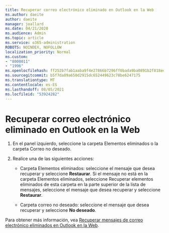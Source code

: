 ```yaml
---
title: Recuperar correo electrónico eliminado en Outlook en la Web
ms.author: daeite
author: daeite
manager: joallard
ms.date: 04/21/2020
ms.audience: Admin
ms.topic: article
ms.service: o365-administration
ROBOTS: NOINDEX, NOFOLLOW
localization_priority: Normal
ms.custom:
- "8000011"
- "1996"
ms.openlocfilehash: ff252b7fab1aaba9f4e27866b7296ff0bada9ba0891b2f818eda4b7e7a3a3c31
ms.sourcegitcommit: b5f7da89a650d2915dc652449623c78be6247175
ms.translationtype: MT
ms.contentlocale: es-ES
ms.lasthandoff: 08/05/2021
ms.locfileid: "53924282"
---
```

# <a name="recover-deleted-email-in-outlook-on-the-web"></a>Recuperar correo electrónico eliminado en Outlook en la Web

1. En el panel izquierdo, seleccione la carpeta Elementos eliminados o la carpeta Correo no deseado.

2. Realice una de las siguientes acciones:

    - Carpeta Elementos eliminados: seleccione el mensaje que desea recuperar y seleccione **Restaurar**. Si el mensaje no está en la  carpeta Elementos eliminados, seleccione Recuperar elementos eliminados de esta carpeta en la parte superior de la lista de mensajes, seleccione el mensaje que desea recuperar y seleccione **Restaurar**.

    - Carpeta correo no deseado: seleccione el mensaje que desea recuperar y seleccione **No deseado**.

Para obtener más información, vea [Recuperar mensajes de correo electrónico eliminados en Outlook en la Web](https://support.office.com/article/a8ca78ac-4721-4066-95dd-571842e9fb11).
